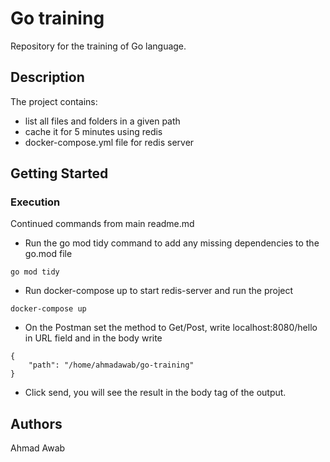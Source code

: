 # Go training 
Repository for the training of Go language.

## Description

The project contains:
- list all files and folders in a given path
- cache it for 5 minutes using redis
- docker-compose.yml file for redis server

## Getting Started

### Execution

Continued commands from main readme.md

- Run the go mod tidy command to add any missing dependencies to the go.mod file
```
go mod tidy
```

- Run docker-compose up to start redis-server and run the project
```
docker-compose up
```

- On the Postman set the method to Get/Post, write localhost:8080/hello in URL field and in the body write
```
{
    "path": "/home/ahmadawab/go-training"
}
```
- Click send, you will see the result in the body tag of the output.



## Authors

Ahmad Awab

